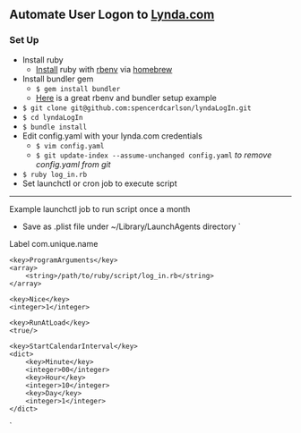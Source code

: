 Automate User Logon to [Lynda.com](http://www.lynda.com)
---
### Set Up ###
* Install ruby
    * [Install](https://github.com/sstephenson/rbenv#homebrew-on-mac-os-x) ruby with [rbenv](https://github.com/sstephenson/rbenv) via [homebrew](http://brew.sh)
* Install bundler gem 
    * `$ gem install bundler`
    * [Here](http://dan.carley.co/blog/2012/02/07/rbenv-and-bundler/) is a great rbenv and bundler setup example
* `$ git clone git@github.com:spencerdcarlson/lyndaLogIn.git`
* `$ cd lyndaLogIn`
* `$ bundle install`
* Edit config.yaml with your lynda.com credentials
    * `$ vim config.yaml`
    * `$ git update-index --assume-unchanged config.yaml` *to remove config.yaml from git*
* `$ ruby log_in.rb`
* Set launchctl or cron job to execute script
---
Example launchctl job to run script once a month
* Save as .plist file under ~/Library/LaunchAgents directory
`<?xml version="1.0" encoding="UTF-8"?>
<!DOCTYPE plist PUBLIC "-//Apple//DTD PLIST 1.0//EN" "http://www.apple.com/DTDs/PropertyList-1.0.dtd">
<plist version="1.0">
<dict>
 	<key>Label</key>
 	<string>com.unique.name</string>

    <key>ProgramArguments</key>
    <array>
        <string>/path/to/ruby/script/log_in.rb</string>
    </array>

    <key>Nice</key>
    <integer>1</integer>

    <key>RunAtLoad</key>
    <true/>

    <key>StartCalendarInterval</key>
    <dict>
        <key>Minute</key>
        <integer>00</integer>
        <key>Hour</key>
        <integer>10</integer>
        <key>Day</key>
        <integer>1</integer>
    </dict>
</dict>
</plist>`

